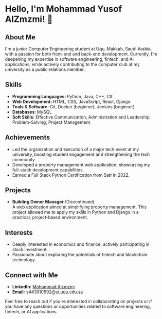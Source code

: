 # Hello, I'm Mohammad Yusof AlZmzmi! 👋

## About Me
I'm a junior Computer Engineering student at Uqu, Makkah, Saudi Arabia, with a passion for both front-end and back-end development. Currently, I'm deepening my expertise in software engineering, fintech, and AI applications, while actively contributing to the computer club at my university as a public relations member.

## Skills
- **Programming Languages:** Python, Java, C++, C#
- **Web Development:** HTML, CSS, JavaScript, React, Django
- **Tools & Software:** Git, Docker (beginner), Jenkins (beginner)
- **Databases:** MySQL
- **Soft Skills:** Effective Communication, Administration and Leadership, Problem-Solving, Project Management

## Achievements
- Led the organization and execution of a major tech event at my university, boosting student engagement and strengthening the tech community.
- Developed a property management web application, showcasing my full-stack development capabilities.
- Earned a Full Stack Python Certification from Satr in 2022.

## Projects
- **Building Owner Manager** (Discontinued)  
  A web application aimed at simplifying property management. This project allowed me to apply my skills in Python and Django in a practical, project-based environment.

## Interests
- Deeply interested in economics and finance, actively participating in stock investment.
- Passionate about exploring the potentials of fintech and blockchain technology.

## Connect with Me
- **LinkedIn:** [Mohammad Alzmzmi](https://www.linkedin.com/in/mohammad-alzmzmi)
- **Email:** [s443010592@st.uqu.edu.sa](mailto:s443010592@st.uqu.edu.sa)

Feel free to reach out if you're interested in collaborating on projects or if you have any questions or opportunities related to software engineering, fintech, or AI applications.
